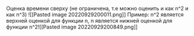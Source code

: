 Оценка времени сверху (не ограничена, т.е можно оценить и как n^2 и как n^3)
![[Pasted image 20220929200011.png]]
Пример: n^2 является верхней оценкой для функции n, n является нижней оценкой для функции n^2![[Pasted image 20220929200849.png]]
